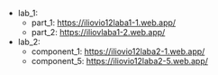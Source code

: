 - lab_1:
  - part_1: https://iliovio12laba1-1.web.app/
  - part_2: https://iliovlaba1-2.web.app/
- lab_2:
  - component_1: https://iliovio12laba2-1.web.app/
  - component_5: https://iliovio12laba2-5.web.app/
